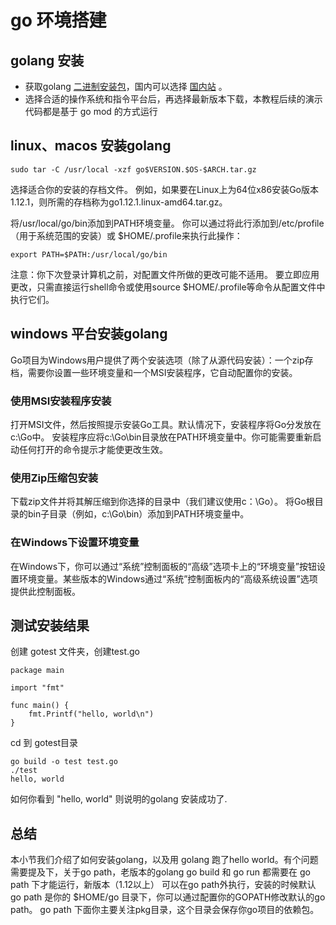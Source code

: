 # go 环境搭建

## golang 安装

- 获取golang [二进制安装包](https://golang.org/dl/)，国内可以选择 [国内站](https://golang.google.cn/dl/) 。
- 选择合适的操作系统和指令平台后，再选择最新版本下载，本教程后续的演示代码都是基于 go mod 的方式运行


## linux、macos 安装golang 

```
sudo tar -C /usr/local -xzf go$VERSION.$OS-$ARCH.tar.gz
```

选择适合你的安装的存档文件。 例如，如果要在Linux上为64位x86安装Go版本1.12.1，则所需的存档称为go1.12.1.linux-amd64.tar.gz。

将/usr/local/go/bin添加到PATH环境变量。 你可以通过将此行添加到/etc/profile（用于系统范围的安装）或 $HOME/.profile来执行此操作：

```
export PATH=$PATH:/usr/local/go/bin
```

注意：你下次登录计算机之前，对配置文件所做的更改可能不适用。 要立即应用更改，只需直接运行shell命令或使用source $HOME/.profile等命令从配置文件中执行它们。


## windows 平台安装golang 

Go项目为Windows用户提供了两个安装选项（除了从源代码安装）：一个zip存档，需要你设置一些环境变量和一个MSI安装程序，它自动配置你的安装。

### 使用MSI安装程序安装

打开MSI文件，然后按照提示安装Go工具。默认情况下，安装程序将Go分发放在c:\Go中。
安装程序应将c:\Go\bin目录放在PATH环境变量中。你可能需要重新启动任何打开的命令提示才能使更改生效。

### 使用Zip压缩包安装

下载zip文件并将其解压缩到你选择的目录中（我们建议使用c：\​​Go）。
将Go根目录的bin子目录（例如，c:\Go\bin）添加到PATH环境变量中。

### 在Windows下设置环境变量

在Windows下，你可以通过“系统”控制面板的“高级”选项卡上的“环境变量”按钮设置环境变量。某些版本的Windows通过“系统”控制面板内的“高级系统设置”选项提供此控制面板。


## 测试安装结果

创建 gotest 文件夹，创建test.go

```
package main

import "fmt"

func main() {
	fmt.Printf("hello, world\n")
}
```

cd 到 gotest目录

```
go build -o test test.go
./test
hello, world
```

如何你看到 "hello, world" 则说明的golang 安装成功了.


## 总结

本小节我们介绍了如何安装golang，以及用 golang 跑了hello world。有个问题需要提及下，关于go path，老版本的golang go build 和 go run 都需要在 go path 下才能运行，新版本（1.12以上） 可以在go path外执行，安装的时候默认go path 是你的 $HOME/go 目录下，你可以通过配置你的GOPATH修改默认的go path。 go path 下面你主要关注pkg目录，这个目录会保存你go项目的依赖包。  
